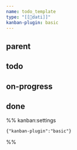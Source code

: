 ```yaml
---
name: todo_template
type: "[[💾dati]]"
kanban-plugin: basic
---
```


## parent



## todo



## on-progress



## done





%% kanban:settings
```
{"kanban-plugin":"basic"}
```
%%